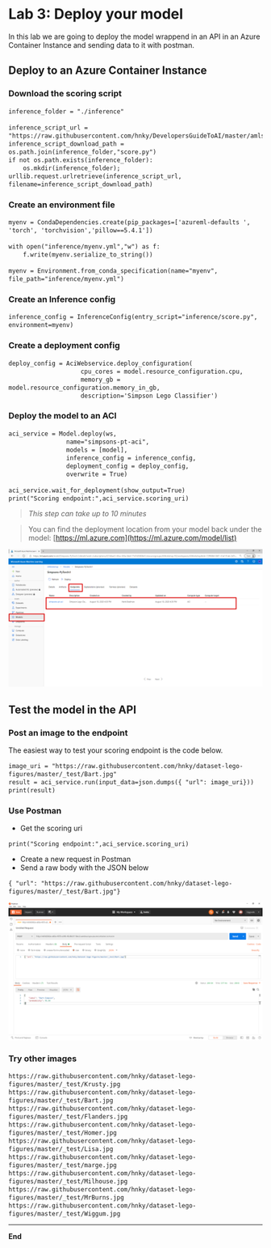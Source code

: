 # Lab 3:  Deploy your model

In this lab we are going to deploy the model wrappend in an API in an Azure Container Instance and sending data to it with postman.


## Deploy to an Azure Container Instance

### Download the scoring script
```
inference_folder = "./inference"

inference_script_url = "https://raw.githubusercontent.com/hnky/DevelopersGuideToAI/master/amls/resources/score.py"
inference_script_download_path = os.path.join(inference_folder,"score.py")
if not os.path.exists(inference_folder):
    os.mkdir(inference_folder);
urllib.request.urlretrieve(inference_script_url, filename=inference_script_download_path)
```

### Create an environment file
```
myenv = CondaDependencies.create(pip_packages=['azureml-defaults ', 'torch', 'torchvision','pillow==5.4.1'])

with open("inference/myenv.yml","w") as f:
    f.write(myenv.serialize_to_string())
    
myenv = Environment.from_conda_specification(name="myenv", file_path="inference/myenv.yml")
```

### Create an Inference config
```
inference_config = InferenceConfig(entry_script="inference/score.py", environment=myenv)
```

### Create a deployment config
```
deploy_config = AciWebservice.deploy_configuration(
                    cpu_cores = model.resource_configuration.cpu, 
                    memory_gb = model.resource_configuration.memory_in_gb,
                    description='Simpson Lego Classifier')
```                    

### Deploy the model to an ACI
```
aci_service = Model.deploy(ws, 
                name="simpsons-pt-aci", 
                models = [model], 
                inference_config = inference_config, 
                deployment_config = deploy_config, 
                overwrite = True)

aci_service.wait_for_deployment(show_output=True)
print("Scoring endpoint:",aci_service.scoring_uri)
```

> *This step can take up to 10 minutes*

> You can find the deployment location from your model back under the model: [https://ml.azure.com](https://ml.azure.com/model/list)

![Scoring URL](img/deploy-model.png) 

## Test the model in the API

### Post an image to the endpoint
The easiest way to test your scoring endpoint is the code below.

```
image_uri = "https://raw.githubusercontent.com/hnky/dataset-lego-figures/master/_test/Bart.jpg"
result = aci_service.run(input_data=json.dumps({ "url": image_uri}))
print(result)
```

### Use Postman

- Get the scoring uri
```
print("Scoring endpoint:",aci_service.scoring_uri)
```
- Create a new request in Postman
- Send a raw body with the JSON below
```
{ "url": "https://raw.githubusercontent.com/hnky/dataset-lego-figures/master/_test/Bart.jpg"}
```

![Scoring URL](img/deploy-postman.png) 


### Try other images
```
https://raw.githubusercontent.com/hnky/dataset-lego-figures/master/_test/Krusty.jpg
https://raw.githubusercontent.com/hnky/dataset-lego-figures/master/_test/Bart.jpg
https://raw.githubusercontent.com/hnky/dataset-lego-figures/master/_test/Flanders.jpg
https://raw.githubusercontent.com/hnky/dataset-lego-figures/master/_test/Homer.jpg
https://raw.githubusercontent.com/hnky/dataset-lego-figures/master/_test/Lisa.jpg
https://raw.githubusercontent.com/hnky/dataset-lego-figures/master/_test/marge.jpg
https://raw.githubusercontent.com/hnky/dataset-lego-figures/master/_test/Milhouse.jpg
https://raw.githubusercontent.com/hnky/dataset-lego-figures/master/_test/MrBurns.jpg
https://raw.githubusercontent.com/hnky/dataset-lego-figures/master/_test/Wiggum.jpg
```

---- 

**End**